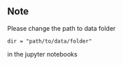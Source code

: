 ## Note
Please change the path to data folder

```
dir = "path/to/data/folder"
```

in the jupyter notebooks
